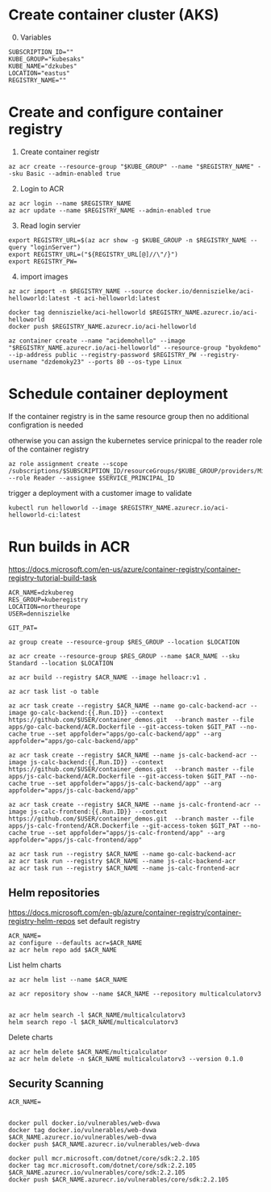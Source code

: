# Create container cluster (AKS)

0. Variables
```
SUBSCRIPTION_ID=""
KUBE_GROUP="kubesaks"
KUBE_NAME="dzkubes"
LOCATION="eastus"
REGISTRY_NAME=""
```

# Create and configure container registry

1. Create container registr
```
az acr create --resource-group "$KUBE_GROUP" --name "$REGISTRY_NAME" --sku Basic --admin-enabled true
```

2. Login to ACR
```
az acr login --name $REGISTRY_NAME
az acr update --name $REGISTRY_NAME --admin-enabled true
```

3. Read login servier
```
export REGISTRY_URL=$(az acr show -g $KUBE_GROUP -n $REGISTRY_NAME --query "loginServer")
export REGISTRY_URL=("${REGISTRY_URL[@]//\"/}")
export REGISTRY_PW=
```

4. import images
```
az acr import -n $REGISTRY_NAME --source docker.io/denniszielke/aci-helloworld:latest -t aci-helloworld:latest

docker tag denniszielke/aci-helloworld $REGISTRY_NAME.azurecr.io/aci-helloworld
docker push $REGISTRY_NAME.azurecr.io/aci-helloworld

az container create --name "acidemohello" --image "$REGISTRY_NAME.azurecr.io/aci-helloworld" --resource-group "byokdemo" --ip-address public --registry-password $REGISTRY_PW --registry-username "dzdemoky23" --ports 80 --os-type Linux
```

# Schedule container deployment

If the container registry is in the same resource group then no additional configration is needed

otherwise you can assign the kubernetes service prinicpal to the reader role of the container registry
```
az role assignment create --scope /subscriptions/$SUBSCRIPTION_ID/resourceGroups/$KUBE_GROUP/providers/Microsoft.ContainerRegistry/registries/$REGISTRY_NAME --role Reader --assignee $SERVICE_PRINCIPAL_ID
```

trigger a deployment with a customer image to validate

```
kubectl run helloworld --image $REGISTRY_NAME.azurecr.io/aci-helloworld-ci:latest
```

# Run builds in ACR

https://docs.microsoft.com/en-us/azure/container-registry/container-registry-tutorial-build-task

```
ACR_NAME=dzkubereg
RES_GROUP=kuberegistry
LOCATION=northeurope
USER=denniszielke

GIT_PAT=

az group create --resource-group $RES_GROUP --location $LOCATION

az acr create --resource-group $RES_GROUP --name $ACR_NAME --sku Standard --location $LOCATION

az acr build --registry $ACR_NAME --image helloacr:v1 .

az acr task list -o table

az acr task create --registry $ACR_NAME --name go-calc-backend-acr --image go-calc-backend:{{.Run.ID}} --context https://github.com/$USER/container_demos.git  --branch master --file apps/go-calc-backend/ACR.Dockerfile --git-access-token $GIT_PAT --no-cache true --set appfolder="apps/go-calc-backend/app" --arg appfolder="apps/go-calc-backend/app"

az acr task create --registry $ACR_NAME --name js-calc-backend-acr --image js-calc-backend:{{.Run.ID}} --context https://github.com/$USER/container_demos.git  --branch master --file apps/js-calc-backend/ACR.Dockerfile --git-access-token $GIT_PAT --no-cache true --set appfolder="apps/js-calc-backend/app" --arg appfolder="apps/js-calc-backend/app"

az acr task create --registry $ACR_NAME --name js-calc-frontend-acr --image js-calc-frontend:{{.Run.ID}} --context https://github.com/$USER/container_demos.git  --branch master --file apps/js-calc-frontend/ACR.Dockerfile --git-access-token $GIT_PAT --no-cache true --set appfolder="apps/js-calc-frontend/app" --arg appfolder="apps/js-calc-frontend/app"

az acr task run --registry $ACR_NAME --name go-calc-backend-acr
az acr task run --registry $ACR_NAME --name js-calc-backend-acr
az acr task run --registry $ACR_NAME --name js-calc-frontend-acr

```

## Helm repositories

https://docs.microsoft.com/en-gb/azure/container-registry/container-registry-helm-repos
set default registry
```
ACR_NAME=
az configure --defaults acr=$ACR_NAME
az acr helm repo add $ACR_NAME
```

List helm charts
```
az acr helm list --name $ACR_NAME

az acr repository show --name $ACR_NAME --repository multicalculatorv3


az acr helm search -l $ACR_NAME/multicalculatorv3
helm search repo -l $ACR_NAME/multicalculatorv3

```

Delete charts
```
az acr helm delete $ACR_NAME/multicalculator
az acr helm delete -n $ACR_NAME multicalculatorv3 --version 0.1.0
```

## Security Scanning



```
ACR_NAME=


docker pull docker.io/vulnerables/web-dvwa
docker tag docker.io/vulnerables/web-dvwa $ACR_NAME.azurecr.io/vulnerables/web-dvwa
docker push $ACR_NAME.azurecr.io/vulnerables/web-dvwa

docker pull mcr.microsoft.com/dotnet/core/sdk:2.2.105
docker tag mcr.microsoft.com/dotnet/core/sdk:2.2.105 $ACR_NAME.azurecr.io/vulnerables/core/sdk:2.2.105
docker push $ACR_NAME.azurecr.io/vulnerables/core/sdk:2.2.105
```